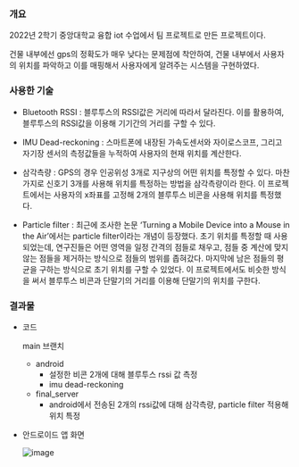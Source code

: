 
### 개요
2022년 2학기 중앙대학교 융합 iot 수업에서 팀 프로젝트로 만든 프로젝트이다. 

건물 내부에선 gps의 정확도가 매우 낮다는 문제점에 착안하여,
건물 내부에서 사용자의 위치를 파악하고 이를 매핑해서 사용자에게 알려주는 시스템을 구현하였다.

### 사용한 기술
- Bluetooth RSSI
	: 블루투스의 RSSI값은 거리에 따라서 달라진다. 이를 활용하여, 블루투스의 RSSI값을 이용해 기기간의 거리를 구할 수 있다. 

- IMU Dead-reckoning
	: 스마트폰에 내장된 가속도센서와 자이로스코프, 그리고 자기장 센서의 측정값들을 누적하여 사용자의 현재 위치를 계산한다.

- 삼각측량
	: GPS의 경우 인공위성 3개로 지구상의 어떤 위치를 특정할 수 있다. 마찬가지로 신호기 3개를 사용해 위치를 특정하는 방법을 삼각측량이라 한다. 이 프로젝트에서는 사용자의 x좌표를 고정해 2개의 블루투스 비콘을 사용해 위치를 특정했다. 

- Particle filter
	: 최근에 조사한 논문 ‘Turning a Mobile Device into a Mouse in the Air’에서는 particle filter이라는 개념이 등장했다. 초기 위치를 특정할 때 사용되었는데, 연구진들은 어떤 영역을 일정 간격의 점들로 채우고, 점들 중 계산에 맞지 않는 점들을 제거하는 방식으로 점들의 범위를 좁혀갔다. 마지막에 남은 점들의 평균을 구하는 방식으로 초기 위치를 구할 수 있었다. 이 프로젝트에서도 비슷한 방식을 써서 블루투스 비콘과 단말기의 거리를 이용해 단말기의 위치를 구한다. 


### 결과물
- 코드

  main 브랜치
  - android
    - 설정한 비콘 2개에 대해 블루투스 rssi 값 측정
    - imu dead-reckoning
  - final_server 
    - android에서 전송된 2개의 rssi값에 대해 삼각측량, particle filter 적용해 위치 특정

- 안드로이드 앱 화면
  
  ![image](https://user-images.githubusercontent.com/103106183/211315676-26664aee-a7dc-49ea-8c50-63b760b695b1.png)
